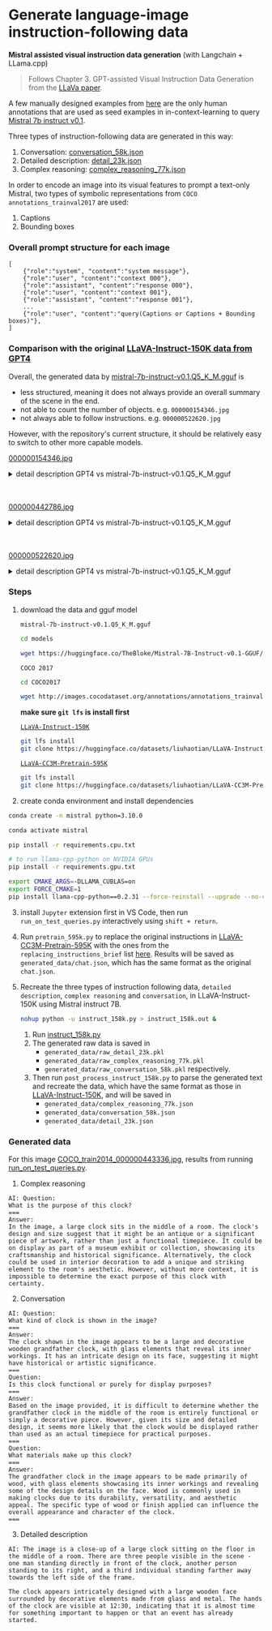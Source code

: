 # Generate language-image instruction-following data

**Mistral assisted visual instruction data generation**
(with Langchain + LLama.cpp)

>Follows Chapter 3. GPT-assisted Visual Instruction Data Generation from the [LLaVa paper](https://arxiv.org/pdf/2304.08485.pdf).

A few manually designed examples from [here](https://github.com/haotian-liu/LLaVA/tree/main/playground/data/prompts) are the only human annotations that are used as seed examples in in-context-learning to query [Mistral 7b instruct v0.1](https://huggingface.co/TheBloke/Mistral-7B-Instruct-v0.1-GGUF/blob/main/mistral-7b-instruct-v0.1.Q5_K_M.gguf).

Three types of instruction-following data are generated in this way:
1. Conversation: [conversation_58k.json](https://huggingface.co/datasets/liuhaotian/LLaVA-Instruct-150K/blob/main/conversation_58k.json)
2. Detailed description: [detail_23k.json](https://huggingface.co/datasets/liuhaotian/LLaVA-Instruct-150K/blob/main/detail_23k.json)
3. Complex reasoning: [complex_reasoning_77k.json](https://huggingface.co/datasets/liuhaotian/LLaVA-Instruct-150K/blob/main/complex_reasoning_77k.json)

In order to encode an image into its visual features to prompt a text-only Mistral, two types of symbolic representations from `COCO annotations_trainval2017` are used:
1. Captions
2. Bounding boxes

### Overall prompt structure for each image
```
[
    {"role":"system", "content":"system message"},
    {"role":"user", "content":"context 000"},
    {"role":"assistant", "content":"response 000"},
    {"role":"user", "content":"context 001"},
    {"role":"assistant", "content":"response 001"},
    ...
    {"role":"user", "content":"query(Captions or Captions + Bounding boxes)"},
]
```

### Comparison with the original [LLaVA-Instruct-150K data from GPT4](https://huggingface.co/datasets/liuhaotian/LLaVA-Instruct-150K)

Overall, the generated data by [mistral-7b-instruct-v0.1.Q5_K_M.gguf](https://huggingface.co/TheBloke/Mistral-7B-Instruct-v0.1-GGUF/blob/main/mistral-7b-instruct-v0.1.Q5_K_M.gguf) is
- less structured, meaning it does not always provide an overall summary of the scene in the end.
- not able to count the number of objects. e.g. `000000154346.jpg`
- not always able to follow instructions. e.g. `000000522620.jpg`

However, with the repository's current structure, it should be relatively easy to switch to other more capable models.

[000000154346.jpg](https://knowyourdata-tfds.withgoogle.com/#dataset=coco_captions&filters=default_segment.coco_captions.image_id.value:442786&tab=ITEM&select=default_segment.coco_captions.captions_text.value&draw=default_segment.coco_captions.objects_label.value,bbox,bbox&auto_draw=false&item=COCO_train2014_000000154346.jpg)

<details>
  <summary>detail description GPT4 vs mistral-7b-instruct-v0.1.Q5_K_M.gguf</summary>

```
The image features a blue and white bus traveling down a small mountain road surrounded by large rocks. The bus appears to be a sightseeing tour bus, as several tourists are walking about and exploring the area. They are scattered along the mountainside road, with some near the bus and others further away.

In total, there are 14 people in the scene. Some are close to the rocks, likely admiring their beauty, while others are standing more towards the road. The scene conveys a sense of adventure and excitement as the tourists explore this picturesque mountain location.
```

```
The image shows a blue and white bus traveling down the street while surrounded by tourists on foot. There are several people visible in the scene, including one man holding a camera to capture memories of his trip.

The road is winding along mountainside with rocks and trees scattered around it. In addition, there are cliffs overlooking the valley below with water flowing through them. The bus stops at various points to allow passengers to take in the stunning views and explore nearby attractions such as large rocks on the side of the mountain.
```
</details>
<br/><br/>

[000000442786.jpg](https://knowyourdata-tfds.withgoogle.com/#dataset=coco_captions&filters=default_segment.coco_captions.image_id.value:000000442786&tab=ITEM&select=default_segment.coco_captions.captions_text.value&draw=default_segment.coco_captions.objects_label.value,bbox,bbox&auto_draw=false&item=COCO_train2014_000000442786.jpg)
<details>

  <summary>detail description GPT4 vs mistral-7b-instruct-v0.1.Q5_K_M.gguf</summary>

```
The scene depicts a lively plaza area with several people walking and enjoying their time. A man is standing in the plaza with his legs crossed, holding a kite in his hand. The kite has multiple sections attached to it, spread out in various directions as if ready for flight.

Numerous people are scattered throughout the plaza, walking and interacting with others. Some of these individuals are carrying handbags, and others have backpacks. The image captures the casual, social atmosphere of a bustling plaza on a nice day.
```

```
The image depicts a man flying a kite in an open plaza area filled with people walking across the pavement. The man is standing upright and holding his kite outstretched in front of him. In addition to the man, several other individuals are visible in the scene, including one person sitting on a bench nearby, another walking towards them with their mouth slightly opened, and yet another standing up with their legs crossed while holding onto their kite. The plaza area is surrounded by buildings, some of which have windows open or people inside looking out at the activity below.
```
</details>
<br/><br/>

[000000522620.jpg](https://knowyourdata-tfds.withgoogle.com/#dataset=coco_captions&filters=default_segment.coco_captions.image_id.value:442786&tab=ITEM&select=default_segment.coco_captions.captions_text.value&draw=default_segment.coco_captions.objects_label.value,bbox,bbox&auto_draw=false&item=COCO_train2014_000000522620.jpg)

<details>
  <summary>detail description GPT4 vs mistral-7b-instruct-v0.1.Q5_K_M.gguf</summary>

```
The image depicts a small bathroom with a sink, a mirror, and a bathtub. There is a woman taking a picture of herself in the bathroom mirror, capturing her upper body. On and around the sink, there are several objects, including a cup, three toothbrushes, and two bottles, likely containing toiletries.

Adjacent to the sink, a potted plant is placed, adding a touch of greenery to the bathroom. The primary color palette of the bathroom consists mainly of white, giving it a clean and classic look.
```

```
mirror: [0.371, 0.623, 0.789, 0.632
```
</details>


### Steps

1. download the data and gguf model

    `mistral-7b-instruct-v0.1.Q5_K_M.gguf`
    ```bash
    cd models

    wget https://huggingface.co/TheBloke/Mistral-7B-Instruct-v0.1-GGUF/resolve/main/mistral-7b-instruct-v0.1.Q5_K_M.gguf
    ```

    `COCO 2017`
    ```bash
    cd COCO2017

    wget http://images.cocodataset.org/annotations/annotations_trainval2017.zip
    ```

    **make sure `git lfs` is install first**

    [`LLaVA-Instruct-150K`](https://huggingface.co/datasets/liuhaotian/LLaVA-Instruct-150K)
    ```bash
    git lfs install
    git clone https://huggingface.co/datasets/liuhaotian/LLaVA-Instruct-150K
    ```

    [`LLaVA-CC3M-Pretrain-595K`](https://huggingface.co/datasets/liuhaotian/LLaVA-CC3M-Pretrain-595K)
    ```bash
    git lfs install
    git clone https://huggingface.co/datasets/liuhaotian/LLaVA-CC3M-Pretrain-595K
    ```


2. create conda environment and install dependencies
```bash
conda create -n mistral python=3.10.0

conda activate mistral

pip install -r requirements.cpu.txt

# to run llama-cpp-python on NVIDIA GPUs
pip install -r requirements.gpu.txt

export CMAKE_ARGS=-DLLAMA_CUBLAS=on
export FORCE_CMAKE=1
pip install llama-cpp-python==0.2.31 --force-reinstall --upgrade --no-cache-dir
```

3. install `Jupyter` extension first in VS Code, then run `run_on_test_queries.py` interactively using `shift + return`.

4. Run `pretrain_595k.py` to replace the original instructions in [LLaVA-CC3M-Pretrain-595K](https://huggingface.co/datasets/liuhaotian/LLaVA-CC3M-Pretrain-595K/blob/main/chat.json) with the ones from the `replacing_instructions_brief` list [here](data_utils.py). Results will be saved as `generated_data/chat.json`, which has the same format as the original `chat.json`.

5. Recreate the three types of instruction following data, `detailed description`, `complex reasoning` and `conversation`, in LLaVA-Instruct-150K using Mistral instruct 7B.
    ```bash
    nohup python -u instruct_158k.py > instruct_158k.out &
    ```
    1. Run [instruct_158k.py](instruct_158k.py)
    2. The generated raw data is saved in
        - `generated_data/raw_detail_23k.pkl`
        - `generated_data/raw_complex_reasoning_77k.pkl`
        - `generated_data/raw_conversation_58k.pkl` respectively.
    3. Then run `post_process_instruct_158k.py` to parse the generated text and recreate the data, which have the same format as those in [LLaVA-Instruct-150K](https://huggingface.co/datasets/liuhaotian/LLaVA-Instruct-150K), and will be saved in
        - `generated_data/complex_reasoning_77k.json`
        - `generated_data/conversation_58k.json`
        - `generated_data/detail_23k.json`

### Generated data
For this image [COCO_train2014_000000443336.jpg](https://knowyourdata-tfds.withgoogle.com/#dataset=coco_captions&tab=ITEM&select=default_segment.coco_captions.captions_text.value&draw=default_segment.coco_captions.objects_label.value,bbox,bbox&auto_draw=false&item=COCO_train2014_000000443336.jpg), results from running [run_on_test_queries.py](run_on_test_queries.py).

1. Complex reasoning
```
AI: Question:
What is the purpose of this clock?
===
Answer:
In the image, a large clock sits in the middle of a room. The clock's design and size suggest that it might be an antique or a significant piece of artwork, rather than just a functional timepiece. It could be on display as part of a museum exhibit or collection, showcasing its craftsmanship and historical significance. Alternatively, the clock could be used in interior decoration to add a unique and striking element to the room's aesthetic. However, without more context, it is impossible to determine the exact purpose of this clock with certainty.
```

2. Conversation
```
AI: Question:
What kind of clock is shown in the image?
===
Answer:
The clock shown in the image appears to be a large and decorative wooden grandfather clock, with glass elements that reveal its inner workings. It has an intricate design on its face, suggesting it might have historical or artistic significance.
===
Question:
Is this clock functional or purely for display purposes?
===
Answer:
Based on the image provided, it is difficult to determine whether the grandfather clock in the middle of the room is entirely functional or simply a decorative piece. However, given its size and detailed design, it seems more likely that the clock would be displayed rather than used as an actual timepiece for practical purposes.
===
Question:
What materials make up this clock?
===
Answer:
The grandfather clock in the image appears to be made primarily of wood, with glass elements showcasing its inner workings and revealing some of the design details on the face. Wood is commonly used in making clocks due to its durability, versatility, and aesthetic appeal. The specific type of wood or finish applied can influence the overall appearance and character of the clock.
===
```

3. Detailed description
```
AI: The image is a close-up of a large clock sitting on the floor in the middle of a room. There are three people visible in the scene - one man standing directly in front of the clock, another person standing to its right, and a third individual standing farther away towards the left side of the frame.

The clock appears intricately designed with a large wooden face surrounded by decorative elements made from glass and metal. The hands of the clock are visible at 12:30, indicating that it is almost time for something important to happen or that an event has already started.
```

